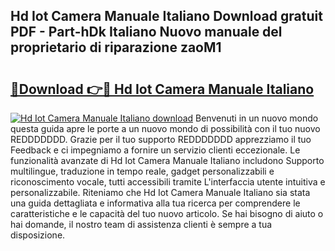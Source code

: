 ## Hd Iot Camera Manuale Italiano Download gratuit PDF - Part-hDk Italiano Nuovo manuale del proprietario di riparazione zaoM1

# <h2><a href="http://dfffngx.blite.top/?on=Hd+Iot+Camera+Manuale+Italiano">🔗Download 👉🔴 Hd Iot Camera Manuale Italiano</a></h2>

[![Hd Iot Camera Manuale Italiano download](https://i.imgur.com/lujVjoI.png)](http://dfffngx.blite.top/?on=Hd+Iot+Camera+Manuale+Italiano)
Benvenuti in un nuovo mondo questa guida apre le porte a un nuovo mondo di possibilità con il tuo nuovo REDDDDDDD. Grazie per il tuo supporto REDDDDDDD apprezziamo il tuo Feedback e ci impegniamo a fornire un servizio clienti eccezionale. Le funzionalità avanzate di Hd Iot Camera Manuale Italiano includono Supporto multilingue, traduzione in tempo reale, gadget personalizzabili e riconoscimento vocale, tutti accessibili tramite L'interfaccia utente intuitiva e personalizzabile. Riteniamo che Hd Iot Camera Manuale Italiano sia stata una guida dettagliata e informativa alla tua ricerca per comprendere le caratteristiche e le capacità del tuo nuovo articolo. Se hai bisogno di aiuto o hai domande, il nostro team di assistenza clienti è sempre a tua disposizione.
